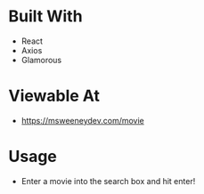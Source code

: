 # Built With

* React
* Axios
* Glamorous

# Viewable At

* https://msweeneydev.com/movie

# Usage

* Enter a movie into the search box and hit enter!
